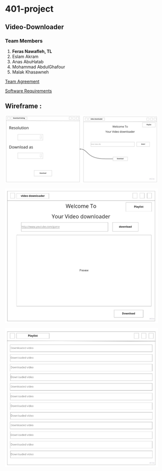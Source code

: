 # 401-project
## Video-Downloader
### Team Members
1. **Feras Nawafleh, TL**
2. Eslam Akram
3. Anas AbuHatab
4. Mohammad AbdulGhafour
5. Malak Khasawneh

[Team Agreement](https://github.com/amman-401-python/401-project/blob/main/TeamAgreement.md)

[Software Requirements](https://github.com/PYTHON-NERDWARES/Video-Downloader/blob/main/Requirements.md)

## Wireframe :

![Wireframe1](assets/Wireframe1.jpg)

![Wireframe2](assets/Wireframe2.jpg)

![Wireframe3](assets/Wireframe3.jpg)
